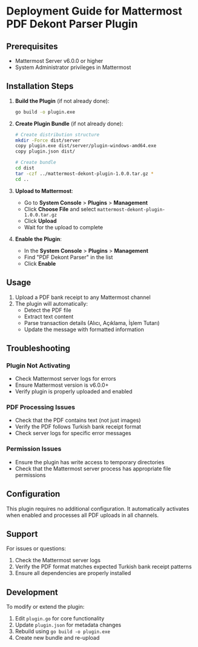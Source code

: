 # Deployment Guide for Mattermost PDF Dekont Parser Plugin

## Prerequisites
- Mattermost Server v6.0.0 or higher
- System Administrator privileges in Mattermost

## Installation Steps

1. **Build the Plugin** (if not already done):
   ```bash
   go build -o plugin.exe
   ```

2. **Create Plugin Bundle** (if not already done):
   ```bash
   # Create distribution structure
   mkdir -Force dist/server
   copy plugin.exe dist/server/plugin-windows-amd64.exe
   copy plugin.json dist/
   
   # Create bundle
   cd dist
   tar -czf ../mattermost-dekont-plugin-1.0.0.tar.gz *
   cd ..
   ```

3. **Upload to Mattermost**:
   - Go to **System Console** > **Plugins** > **Management**
   - Click **Choose File** and select `mattermost-dekont-plugin-1.0.0.tar.gz`
   - Click **Upload**
   - Wait for the upload to complete

4. **Enable the Plugin**:
   - In the **System Console** > **Plugins** > **Management**
   - Find "PDF Dekont Parser" in the list
   - Click **Enable**

## Usage

1. Upload a PDF bank receipt to any Mattermost channel
2. The plugin will automatically:
   - Detect the PDF file
   - Extract text content
   - Parse transaction details (Alıcı, Açıklama, İşlem Tutarı)
   - Update the message with formatted information

## Troubleshooting

### Plugin Not Activating
- Check Mattermost server logs for errors
- Ensure Mattermost version is v6.0.0+
- Verify plugin is properly uploaded and enabled

### PDF Processing Issues
- Check that the PDF contains text (not just images)
- Verify the PDF follows Turkish bank receipt format
- Check server logs for specific error messages

### Permission Issues
- Ensure the plugin has write access to temporary directories
- Check that the Mattermost server process has appropriate file permissions

## Configuration

This plugin requires no additional configuration. It automatically activates when enabled and processes all PDF uploads in all channels.

## Support

For issues or questions:
1. Check the Mattermost server logs
2. Verify the PDF format matches expected Turkish bank receipt patterns
3. Ensure all dependencies are properly installed

## Development

To modify or extend the plugin:
1. Edit `plugin.go` for core functionality
2. Update `plugin.json` for metadata changes
3. Rebuild using `go build -o plugin.exe`
4. Create new bundle and re-upload

